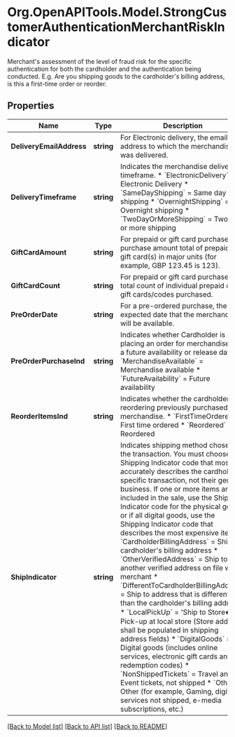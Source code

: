 # Org.OpenAPITools.Model.StrongCustomerAuthenticationMerchantRiskIndicator
Merchant's assessment of the level of fraud risk for the specific authentication for both the cardholder and the authentication being conducted. E.g. Are you shipping goods to the cardholder's billing address, is this a first-time order or reorder.

## Properties

Name | Type | Description | Notes
------------ | ------------- | ------------- | -------------
**DeliveryEmailAddress** | **string** | For Electronic delivery, the email address to which the merchandise was delivered. | [optional] 
**DeliveryTimeframe** | **string** | Indicates the merchandise delivery timeframe.   * &#x60;ElectronicDelivery&#x60; &#x3D; Electronic Delivery   * &#x60;SameDayShipping&#x60; &#x3D; Same day shipping   * &#x60;OvernightShipping&#x60; &#x3D; Overnight shipping   * &#x60;TwoDayOrMoreShipping&#x60; &#x3D; Two-day or more shipping  | [optional] 
**GiftCardAmount** | **string** | For prepaid or gift card purchase, the purchase amount total of prepaid or gift card(s) in major units (for example, GBP 123.45 is 123). | [optional] 
**GiftCardCount** | **string** | For prepaid or gift card purchase, total count of individual prepaid or gift cards/codes purchased. | [optional] 
**PreOrderDate** | **string** | For a pre-ordered purchase, the expected date that the merchandise will be available. | [optional] 
**PreOrderPurchaseInd** | **string** | Indicates whether Cardholder is placing an order for merchandise with a future availability or release date.   * &#x60;MerchandiseAvailable&#x60; &#x3D; Merchandise available   * &#x60;FutureAvailability&#x60; &#x3D; Future availability  | [optional] 
**ReorderItemsInd** | **string** | Indicates whether the cardholder is reordering previously purchased merchandise.   * &#x60;FirstTimeOrdered&#x60; &#x3D; First time ordered   * &#x60;Reordered&#x60; &#x3D; Reordered  | [optional] 
**ShipIndicator** | **string** | Indicates shipping method chosen for the transaction. You must choose the Shipping Indicator code that most accurately describes the cardholder&#39;s specific transaction, not their general business.  If one or more items are included in the sale, use the Shipping Indicator code for the physical goods, or if all digital goods, use the Shipping Indicator code that describes the most expensive item.   * &#x60;CardholderBillingAddress&#x60; &#x3D; Ship to cardholder&#39;s billing address   * &#x60;OtherVerifiedAddress&#x60; &#x3D; Ship to another verified address on file with merchant   * &#x60;DifferentToCardholderBillingAddress&#x60; &#x3D; Ship to address that is different than the cardholder&#39;s billing address   * &#x60;LocalPickUp&#x60; &#x3D; &#39;Ship to Store�? / Pick-up at local store (Store address shall be populated in shipping address fields)   * &#x60;DigitalGoods&#x60; &#x3D; Digital goods (includes online services, electronic gift cards and redemption codes)   * &#x60;NonShippedTickets&#x60; &#x3D; Travel and Event tickets, not shipped   * &#x60;Other&#x60; &#x3D; Other (for example, Gaming, digital services not shipped, e-media subscriptions, etc.)  | [optional] 

[[Back to Model list]](../README.md#documentation-for-models) [[Back to API list]](../README.md#documentation-for-api-endpoints) [[Back to README]](../README.md)

